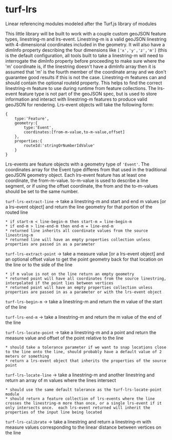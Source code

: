 # turf-lrs
Linear referencing modules modeled after the Turf.js library of modules

This little library will be built to work with a couple custom geoJSON feature types, linestring-m and lrs-event.  Linestring-m is a valid geoJSON linestring with 4-dimensional coordinates included in the geometry.  It will also have a dimInfo property describing the four dimensions like `['x','y','z','m']` (this is the default configuration, all tools built to take a linestring-m will need to interrogate the dimInfo property before proceeding to make sure where the 'm' coordinate is, if the linestring doesn't have a dimInfo array then it is assumed that 'm' is the fourth member of the coordinate array and we don't guarantee good results if this is not the case.  Linestring-m features can and should contain the optional routeId property.  This helps to find the correct linestring-m feature to use during runtime from feature collections. The lrs-event feature type is not part of the geoJSON spec, but is used to store information and interact with linestring-m features to produce valid geoJSON for rendering.  Lrs-event objects will take the following form:
```
{
	type:'Feature',
    geometry:{
    	type:'Event',
        coordinates:[from-m-value,to-m-value,offset]
    },
    properties:{
    	routeId:'stringOrNumberIdValue'
    }
}
```
Lrs-events are feature objects with a geometry type of `'Event'`.  The coordinates array for the Event type differes from that used in the traditional geoJSON geometry object.  Each lrs-event feature has at least one coordinate, the from-m-value.  to-m-value is used to describe a line segment, or if using the offset coordinate, the from and the to-m-values should be set to the same number.

`turf-lrs-extract-line` -> take a linestring-m and start and end m values [or a lrs-event object] and return the line geometry for that portion of the routed line
	
    * if start-m < line-begin-m then start-m = line-begin-m
    * if end-m > line-end-m then end-m = line-end-m
    * returned line inherits all coordinate values from the source linestring-m
    * returned line will have an empty properties collection unless properties are passed in as a parameter

`turf-lrs-extract-point` -> take a measure value [or a lrs-event object] and an optional offset value to get the point geometry back for that location on the line or to the side of the line
	
    * if m value is not on the line return an empty geometry
    * returned point will have all coordinates from the source linestring, interpolated if the point lies between vertices
    * returned point will have an empty properties collection unless properties are passed in as a parameter or with the lrs-event object

`turf-lrs-begin-m` -> take a linestring-m and return the m value of the start of the line

`turf-lrs-end-m` -> take a linestring-m and return the m value of the end of the line

`turf-lrs-locate-point` -> take a linestring-m and a point and return the measure value and offset of the point relative to the line
	
    * should take a tolerance parameter if we want to snap locations close to the line onto the line, should probably have a default value of 2 meters or something
    * return a lrs-event object that inherits the properties of the source point    

`turf-lrs-locate-line` -> take a linestring-m and another linestring and return an array of m values where the lines intersect
	
    * should use the same default tolerance as the turf-lrs-locate-point module
    * should return a feature collection of lrs-events where the line crosses the linestring-m more than once, or a single lrs-event if it only intersects once.  each lrs-event returned will inherit the properties of the input line being located

`turf-lrs-calibrate` -> take a linestring and return a linestring-m with measure values corresponding to the linear distance between vertices on the line
